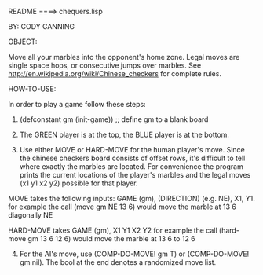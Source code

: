 README ====> chequers.lisp

BY: CODY CANNING

OBJECT:

Move all your marbles into the opponent's home zone. Legal moves are single space hops, or consecutive jumps over marbles.
See http://en.wikipedia.org/wiki/Chinese_checkers for complete rules.

HOW-TO-USE:

In order to play a game follow these steps:

1. (defconstant gm (init-game))  ;; define gm to a blank board

2. The GREEN player is at the top, the BLUE player is at the bottom.

3. Use either MOVE or HARD-MOVE for the human player's move. Since the chinese checkers board consists of offset rows, it's difficult to tell where exactly the marbles are located. For convenience the program prints the current locations of the player's marbles and the legal moves (x1 y1 x2 y2) possible for that player.

MOVE takes the following inputs: GAME (gm), (DIRECTION) (e.g. NE), X1, Y1.
 for example the call (move gm NE 13 6) would move the marble at 13 6 diagonally NE

HARD-MOVE takes GAME (gm), X1 Y1 X2 Y2
 for example the call (hard-move gm 13 6 12 6) would move the marble at 13 6 to 12 6

4. For the AI's move, use (COMP-DO-MOVE! gm T) or (COMP-DO-MOVE! gm nil). The bool at the end denotes a randomized move list.







